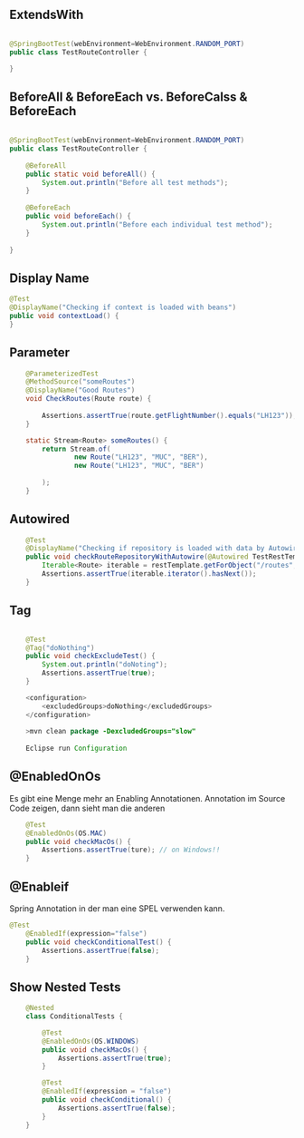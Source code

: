 

## ExtendsWith 

```java

@SpringBootTest(webEnvironment=WebEnvironment.RANDOM_PORT)
public class TestRouteController {

}

```

## BeforeAll & BeforeEach vs. BeforeCalss & BeforeEach

```java
	
@SpringBootTest(webEnvironment=WebEnvironment.RANDOM_PORT)
public class TestRouteController {
	
	@BeforeAll
    public static void beforeAll() {
        System.out.println("Before all test methods");
    }
 
    @BeforeEach
	public void beforeEach() {
        System.out.println("Before each individual test method");
    }
	
}

```

## Display Name 

```java
@Test
@DisplayName("Checking if context is loaded with beans")
public void contextLoad() {
}

```

## Parameter 

```java
    @ParameterizedTest 
    @MethodSource("someRoutes")
    @DisplayName("Good Routes")
    void CheckRoutes(Route route) {
        
        Assertions.assertTrue(route.getFlightNumber().equals("LH123"));
    }

    static Stream<Route> someRoutes() {
        return Stream.of(
                new Route("LH123", "MUC", "BER"),
                new Route("LH123", "MUC", "BER")
                
        );
    }
```

## Autowired 

```java
	@Test
	@DisplayName("Checking if repository is loaded with data by Autowire")
	public void checkRouteRepositoryWithAutowire(@Autowired TestRestTemplate restTemplate) {
		Iterable<Route> iterable = restTemplate.getForObject("/routes", Iterable.class);
		Assertions.assertTrue(iterable.iterator().hasNext());
	} 

```

## Tag 
```java

	@Test
	@Tag("doNothing")
	public void checkExcludeTest() {
		System.out.println("doNoting");
		Assertions.assertTrue(true);
	} 
```

```java
 	<configuration>
		<excludedGroups>doNothing</excludedGroups>
	</configuration>
	
	>mvn clean package -DexcludedGroups="slow"
	
	Eclipse run Configuration 
```

## @EnabledOnOs 
Es gibt eine Menge mehr an Enabling Annotationen. Annotation im Source Code zeigen, dann sieht man die anderen 

```java
	@Test
	@EnabledOnOs(OS.MAC)
	public void checkMacOs() {
		Assertions.assertTrue(ture); // on Windows!!
	} 

```

## @Enableif 
Spring Annotation in der man eine SPEL verwenden kann. 

```java
@Test
	@EnabledIf(expression="false")
	public void checkConditionalTest() {
		Assertions.assertTrue(false);
	} 

```

## Show Nested Tests
```java
    @Nested
	class ConditionalTests {

		@Test
		@EnabledOnOs(OS.WINDOWS)
		public void checkMacOs() {
			Assertions.assertTrue(true);
		}

		@Test
		@EnabledIf(expression = "false")
		public void checkConditional() {
			Assertions.assertTrue(false);
		}
	}
```

